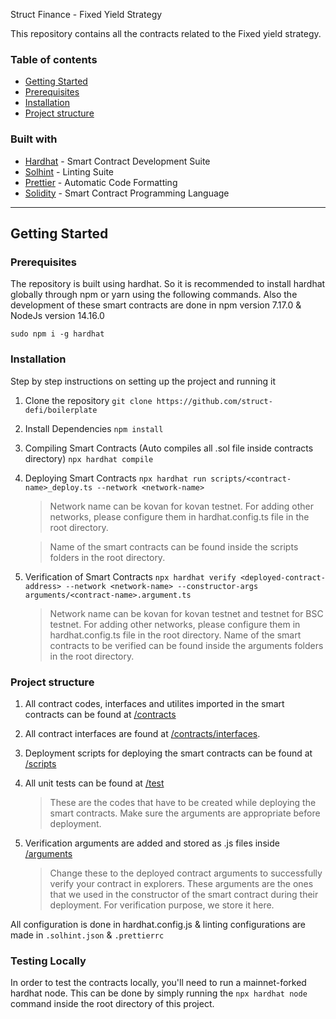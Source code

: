 Struct Finance - Fixed Yield Strategy

This repository contains all the contracts related to the Fixed yield strategy. 

### Table of contents

- [Getting Started](#getting-started)
- [Prerequisites](#prerequisites)
- [Installation](#installation)
- [Project structure](#project-structure)

### Built with

- [Hardhat](https://hardhat.org/) - Smart Contract Development Suite
- [Solhint](https://protofire.github.io/solhint/) - Linting Suite
- [Prettier](https://github.com/prettier-solidity/prettier-plugin-solidity) - Automatic Code Formatting
- [Solidity](https://docs.soliditylang.org/en/v0.8.6/) - Smart Contract Programming Language

---

## Getting Started

### Prerequisites

The repository is built using hardhat. So it is recommended to install hardhat globally through npm or yarn using the following commands. Also the development of these smart contracts are done in npm version 7.17.0 & NodeJs version 14.16.0

`sudo npm i -g hardhat`

### Installation

Step by step instructions on setting up the project and running it

1. Clone the repository
   `git clone https://github.com/struct-defi/boilerplate`
2. Install Dependencies
   `npm install`
3. Compiling Smart Contracts (Auto compiles all .sol file inside contracts directory)
   `npx hardhat compile`
4. Deploying Smart Contracts
   `npx hardhat run scripts/<contract-name>_deploy.ts --network <network-name>`

   > Network name can be kovan for kovan testnet. For adding other networks, please configure them in hardhat.config.ts file in the root directory.

   > Name of the smart contracts can be found inside the scripts folders in the root directory.

5. Verification of Smart Contracts
   `npx hardhat verify <deployed-contract-address> --network <network-name> --constructor-args arguments/<contract-name>.argument.ts`

   > Network name can be kovan for kovan testnet and testnet for BSC testnet. For adding other networks, please configure them in hardhat.config.ts file in the root directory.
   > Name of the smart contracts to be verified can be found inside the arguments folders in the root directory.

### Project structure

1. All contract codes, interfaces and utilites imported in the smart contracts can be found at [/contracts](./contracts)
2. All contract interfaces are found at [/contracts/interfaces](./contracts/interfaces).
3. Deployment scripts for deploying the smart contracts can be found at [/scripts](./scripts)
4. All unit tests can be found at [/test](./test)

   > These are the codes that have to be created while deploying the smart contracts. Make sure the arguments
   > are appropriate before deployment.

5. Verification arguments are added and stored as .js files inside [/arguments](./arguments)

   > Change these to the deployed contract arguments to successfully verify your contract in explorers. These arguments are the ones that we used in the constructor of the smart contract during their deployment. For verification purpose, we store it here.

All configuration is done in hardhat.config.js & linting configurations are made in `.solhint.json` & `.prettierrc`


### Testing Locally
In order to test the contracts locally, you'll need to run a mainnet-forked hardhat node. This can be done by simply running the `npx hardhat node` command inside the root directory of this project.
